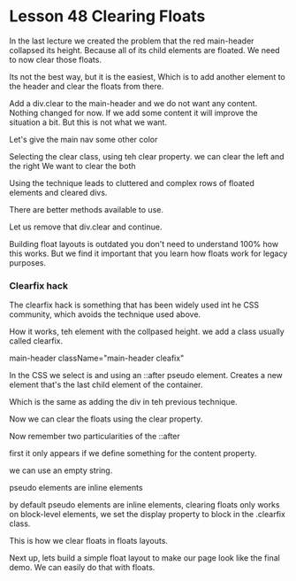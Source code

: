 # Lesson 48 Clearing Floats

In the last lecture we created the problem that the red main-header collapsed its height. Because all of its child elements are floated. We need to now clear those floats.

Its not the best way, but it is the easiest, Which is to add another element to the header and clear the floats from there.

Add a div.clear to the main-header and we do not want any content. Nothing changed for now. If we add some content it will improve the situation a bit. But this is not what we want.

Let's give the main nav some other color

Selecting the clear class, using teh clear property.
we can clear the left and the right
We want to clear the both

Using the technique leads to cluttered and complex rows of floated elements and cleared divs.

There are better methods available to use.

Let us remove that div.clear and continue.

Building float layouts is outdated you don't need to understand 100% how this works. But we find it important that you learn how floats work for legacy purposes.

### Clearfix hack

The clearfix hack is something that has been widely used int he CSS community, which avoids the technique used above.

How it works, teh element with the collpased height. we add a class usually called clearfix.

main-header className="main-header cleafix"

In the CSS we select is and using an ::after pseudo element. Creates a new element that's the last child element of the container.

Which is the same as adding the div in teh previous technique.

Now we can clear the floats using the clear property.

Now remember two particularities of the ::after

first it only appears if we define something for the content property.

we can use an empty string.

pseudo elements are inline elements

by default pseudo elements are inline elements, clearing floats only works on block-level elements, we set the display property to block in the .clearfix class.

This is how we clear floats in floats layouts.

Next up, lets build a simple float layout to make our page look like the final demo. We can easily do that with floats.
